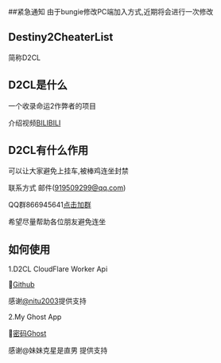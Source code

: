 ##紧急通知
由于bungie修改PC端加入方式,近期将会进行一次修改


## Destiny2CheaterList
简称D2CL

## D2CL是什么
一个收录命运2作弊者的项目

介绍视频[BILIBILI](https://www.bilibili.com/video/BV13M4y1T7DW)

## D2CL有什么作用
可以让大家避免上挂车,被棒鸡连坐封禁

联系方式
邮件(919509299@qq.com)

QQ群866945641[点击加群](https://jq.qq.com/?_wv=1027&k=wm9lYa8v)

希望尽量帮助各位朋友避免连坐

## 如何使用

1.D2CL CloudFlare Worker Api

🔗[Github](https://github.com/nitu2003/cloudflare-d2cl-api)

感谢[@nitu2003](https://github.com/nitu2003)提供支持

2.My Ghost App

🔗[密码Ghost](https://www.lanzoui.com/b04zdlyqj)

感谢@妹妹克星是直男 提供支持
